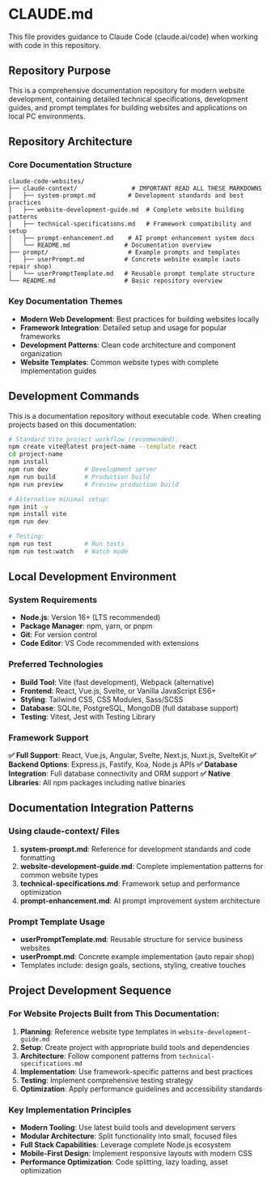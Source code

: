 # CLAUDE.md

This file provides guidance to Claude Code (claude.ai/code) when working with code in this repository.

## Repository Purpose

This is a comprehensive documentation repository for modern website development, containing detailed technical specifications, development guides, and prompt templates for building websites and applications on local PC environments.

## Repository Architecture

### Core Documentation Structure
```
claude-code-websites/
├── claude-context/               # IMPORTANT READ ALL THESE MARKDOWNS
│   ├── system-prompt.md         # Development standards and best practices
│   ├── website-development-guide.md  # Complete website building patterns
│   ├── technical-specifications.md   # Framework compatibility and setup
│   ├── prompt-enhancement.md    # AI prompt enhancement system docs
│   └── README.md               # Documentation overview
├── prompt/                      # Example prompts and templates
│   ├── userPrompt.md           # Concrete website example (auto repair shop)
│   └── userPromptTemplate.md   # Reusable prompt template structure
└── README.md                   # Basic repository overview
```

### Key Documentation Themes
- **Modern Web Development**: Best practices for building websites locally
- **Framework Integration**: Detailed setup and usage for popular frameworks
- **Development Patterns**: Clean code architecture and component organization
- **Website Templates**: Common website types with complete implementation guides

## Development Commands

This is a documentation repository without executable code. When creating projects based on this documentation:

```bash
# Standard Vite project workflow (recommended):
npm create vite@latest project-name --template react
cd project-name
npm install
npm run dev          # Development server
npm run build        # Production build  
npm run preview      # Preview production build

# Alternative minimal setup:
npm init -y
npm install vite
npm run dev

# Testing:
npm run test         # Run tests
npm run test:watch   # Watch mode
```

## Local Development Environment

### System Requirements
- **Node.js**: Version 16+ (LTS recommended)
- **Package Manager**: npm, yarn, or pnpm
- **Git**: For version control
- **Code Editor**: VS Code recommended with extensions

### Preferred Technologies
- **Build Tool**: Vite (fast development), Webpack (alternative)
- **Frontend**: React, Vue.js, Svelte, or Vanilla JavaScript ES6+
- **Styling**: Tailwind CSS, CSS Modules, Sass/SCSS
- **Database**: SQLite, PostgreSQL, MongoDB (full database support)
- **Testing**: Vitest, Jest with Testing Library

### Framework Support
**✅ Full Support**: React, Vue.js, Angular, Svelte, Next.js, Nuxt.js, SvelteKit
**✅ Backend Options**: Express.js, Fastify, Koa, Node.js APIs
**✅ Database Integration**: Full database connectivity and ORM support
**✅ Native Libraries**: All npm packages including native binaries

## Documentation Integration Patterns

### Using claude-context/ Files
1. **system-prompt.md**: Reference for development standards and code formatting
2. **website-development-guide.md**: Complete implementation patterns for common website types
3. **technical-specifications.md**: Framework setup and performance optimization
4. **prompt-enhancement.md**: AI prompt improvement system architecture

### Prompt Template Usage
- **userPromptTemplate.md**: Reusable structure for service business websites
- **userPrompt.md**: Concrete example implementation (auto repair shop)
- Templates include: design goals, sections, styling, creative touches

## Project Development Sequence

### For Website Projects Built from This Documentation:
1. **Planning**: Reference website type templates in `website-development-guide.md`
2. **Setup**: Create project with appropriate build tools and dependencies
3. **Architecture**: Follow component patterns from `technical-specifications.md`  
4. **Implementation**: Use framework-specific patterns and best practices
5. **Testing**: Implement comprehensive testing strategy
6. **Optimization**: Apply performance guidelines and accessibility standards

### Key Implementation Principles
- **Modern Tooling**: Use latest build tools and development servers
- **Modular Architecture**: Split functionality into small, focused files
- **Full Stack Capabilities**: Leverage complete Node.js ecosystem
- **Mobile-First Design**: Implement responsive layouts with modern CSS
- **Performance Optimization**: Code splitting, lazy loading, asset optimization